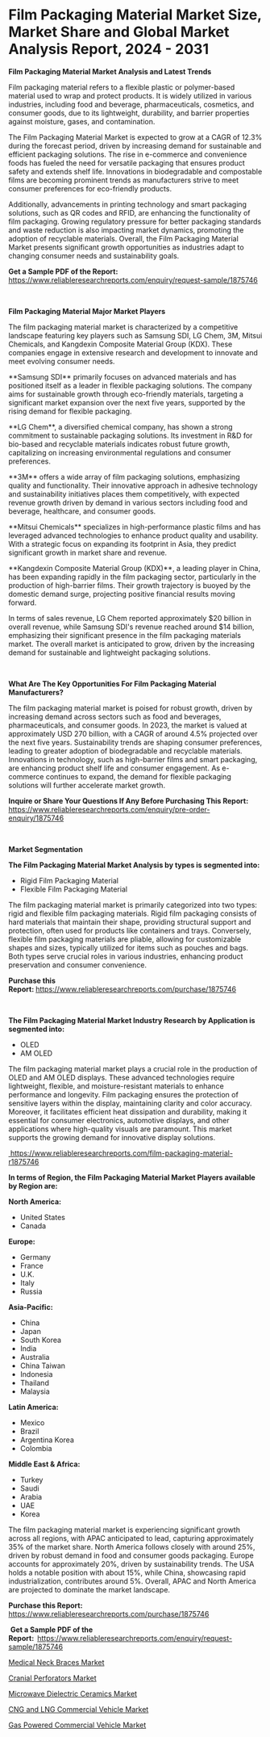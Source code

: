 <p><h1>Film Packaging Material Market Size, Market Share and Global Market Analysis Report, 2024 - 2031</h1></p><p><strong>Film Packaging Material Market Analysis and Latest Trends</strong></p>
<p><p>Film packaging material refers to a flexible plastic or polymer-based material used to wrap and protect products. It is widely utilized in various industries, including food and beverage, pharmaceuticals, cosmetics, and consumer goods, due to its lightweight, durability, and barrier properties against moisture, gases, and contamination.</p><p>The Film Packaging Material Market is expected to grow at a CAGR of 12.3% during the forecast period, driven by increasing demand for sustainable and efficient packaging solutions. The rise in e-commerce and convenience foods has fueled the need for versatile packaging that ensures product safety and extends shelf life. Innovations in biodegradable and compostable films are becoming prominent trends as manufacturers strive to meet consumer preferences for eco-friendly products.</p><p>Additionally, advancements in printing technology and smart packaging solutions, such as QR codes and RFID, are enhancing the functionality of film packaging. Growing regulatory pressure for better packaging standards and waste reduction is also impacting market dynamics, promoting the adoption of recyclable materials. Overall, the Film Packaging Material Market presents significant growth opportunities as industries adapt to changing consumer needs and sustainability goals.</p></p>
<p><strong>Get a Sample PDF of the Report:&nbsp;</strong> <a href="https://www.reliableresearchreports.com/enquiry/request-sample/1875746?utm_campaign=116&utm_medium=2&utm_source=Github&utm_content=ia&utm_term=11112024&utm_id=film-packaging-material">https://www.reliableresearchreports.com/enquiry/request-sample/1875746</a></p>
<p>&nbsp;</p>
<p><strong>Film Packaging Material Major Market Players</strong></p>
<p><p>The film packaging material market is characterized by a competitive landscape featuring key players such as Samsung SDI, LG Chem, 3M, Mitsui Chemicals, and Kangdexin Composite Material Group (KDX). These companies engage in extensive research and development to innovate and meet evolving consumer needs.</p><p>**Samsung SDI** primarily focuses on advanced materials and has positioned itself as a leader in flexible packaging solutions. The company aims for sustainable growth through eco-friendly materials, targeting a significant market expansion over the next five years, supported by the rising demand for flexible packaging.</p><p>**LG Chem**, a diversified chemical company, has shown a strong commitment to sustainable packaging solutions. Its investment in R&D for bio-based and recyclable materials indicates robust future growth, capitalizing on increasing environmental regulations and consumer preferences.</p><p>**3M** offers a wide array of film packaging solutions, emphasizing quality and functionality. Their innovative approach in adhesive technology and sustainability initiatives places them competitively, with expected revenue growth driven by demand in various sectors including food and beverage, healthcare, and consumer goods.</p><p>**Mitsui Chemicals** specializes in high-performance plastic films and has leveraged advanced technologies to enhance product quality and usability. With a strategic focus on expanding its footprint in Asia, they predict significant growth in market share and revenue.</p><p>**Kangdexin Composite Material Group (KDX)**, a leading player in China, has been expanding rapidly in the film packaging sector, particularly in the production of high-barrier films. Their growth trajectory is buoyed by the domestic demand surge, projecting positive financial results moving forward.</p><p>In terms of sales revenue, LG Chem reported approximately $20 billion in overall revenue, while Samsung SDI's revenue reached around $14 billion, emphasizing their significant presence in the film packaging materials market. The overall market is anticipated to grow, driven by the increasing demand for sustainable and lightweight packaging solutions.</p></p>
<p>&nbsp;</p>
<p><strong>What Are The Key Opportunities For Film Packaging Material Manufacturers?</strong></p>
<p><p>The film packaging material market is poised for robust growth, driven by increasing demand across sectors such as food and beverages, pharmaceuticals, and consumer goods. In 2023, the market is valued at approximately USD 270 billion, with a CAGR of around 4.5% projected over the next five years. Sustainability trends are shaping consumer preferences, leading to greater adoption of biodegradable and recyclable materials. Innovations in technology, such as high-barrier films and smart packaging, are enhancing product shelf life and consumer engagement. As e-commerce continues to expand, the demand for flexible packaging solutions will further accelerate market growth.</p></p>
<p><strong>Inquire or Share Your Questions If Any Before Purchasing This Report:</strong> <a href="https://www.reliableresearchreports.com/enquiry/pre-order-enquiry/1875746?utm_campaign=116&utm_medium=2&utm_source=Github&utm_content=ia&utm_term=11112024&utm_id=film-packaging-material">https://www.reliableresearchreports.com/enquiry/pre-order-enquiry/1875746</a></p>
<p>&nbsp;</p>
<p><strong>Market Segmentation</strong></p>
<p><strong>The Film Packaging Material Market Analysis by types is segmented into:</strong></p>
<p><ul><li>Rigid Film Packaging Material</li><li>Flexible Film Packaging Material</li></ul></p>
<p><p>The film packaging material market is primarily categorized into two types: rigid and flexible film packaging materials. Rigid film packaging consists of hard materials that maintain their shape, providing structural support and protection, often used for products like containers and trays. Conversely, flexible film packaging materials are pliable, allowing for customizable shapes and sizes, typically utilized for items such as pouches and bags. Both types serve crucial roles in various industries, enhancing product preservation and consumer convenience.</p></p>
<p><strong>Purchase this Report:&nbsp;</strong><a href="https://www.reliableresearchreports.com/purchase/1875746?utm_campaign=116&utm_medium=2&utm_source=Github&utm_content=ia&utm_term=11112024&utm_id=film-packaging-material">https://www.reliableresearchreports.com/purchase/1875746</a></p>
<p>&nbsp;</p>
<p><strong>The Film Packaging Material Market Industry Research by Application is segmented into:</strong></p>
<p><ul><li>OLED</li><li>AM OLED</li></ul></p>
<p><p>The film packaging material market plays a crucial role in the production of OLED and AM OLED displays. These advanced technologies require lightweight, flexible, and moisture-resistant materials to enhance performance and longevity. Film packaging ensures the protection of sensitive layers within the display, maintaining clarity and color accuracy. Moreover, it facilitates efficient heat dissipation and durability, making it essential for consumer electronics, automotive displays, and other applications where high-quality visuals are paramount. This market supports the growing demand for innovative display solutions.</p></p>
<p><a href="https://www.reliableresearchreports.com/film-packaging-material-r1875746?utm_campaign=116&utm_medium=2&utm_source=Github&utm_content=ia&utm_term=11112024&utm_id=film-packaging-material">&nbsp;https://www.reliableresearchreports.com/film-packaging-material-r1875746</a></p>
<p><strong>In terms of Region, the Film Packaging Material Market Players available by Region are:</strong></p>
<p>
    <p> <strong> North America: </strong>
        <ul>
            <li>United States</li>
            <li>Canada</li>
        </ul>
        </p> 
    <p> <strong> Europe: </strong>
        <ul>
            <li>Germany</li>
            <li>France</li>
            <li>U.K.</li>
            <li>Italy</li>
            <li>Russia</li>
        </ul>
        </p> 
    <p> <strong> Asia-Pacific: </strong>
        <ul>
            <li>China</li>
            <li>Japan</li>
            <li>South Korea</li>
            <li>India</li>
            <li>Australia</li>
            <li>China Taiwan</li>
            <li>Indonesia</li>
            <li>Thailand</li>
            <li>Malaysia</li>
        </ul>
        </p> 
    <p> <strong> Latin America: </strong>
        <ul>
            <li>Mexico</li>
            <li>Brazil</li>
            <li>Argentina Korea</li>
            <li>Colombia</li>
        </ul>
        </p> 
    <p> <strong> Middle East & Africa: </strong>
        <ul>
            <li>Turkey</li>
            <li>Saudi</li>
            <li>Arabia</li>
            <li>UAE</li>
            <li>Korea</li>
        </ul>
    </p>
    </p>
<p><p>The film packaging material market is experiencing significant growth across all regions, with APAC anticipated to lead, capturing approximately 35% of the market share. North America follows closely with around 25%, driven by robust demand in food and consumer goods packaging. Europe accounts for approximately 20%, driven by sustainability trends. The USA holds a notable position with about 15%, while China, showcasing rapid industrialization, contributes around 5%. Overall, APAC and North America are projected to dominate the market landscape.</p></p>
<p><strong>Purchase this Report: </strong><a href="https://www.reliableresearchreports.com/purchase/1875746?utm_campaign=116&utm_medium=2&utm_source=Github&utm_content=ia&utm_term=11112024&utm_id=film-packaging-material">https://www.reliableresearchreports.com/purchase/1875746</a></p>
<p>&nbsp;<strong>Get a Sample PDF of the Report:&nbsp;&nbsp;</strong><a href="https://www.reliableresearchreports.com/enquiry/request-sample/1875746?utm_campaign=116&utm_medium=2&utm_source=Github&utm_content=ia&utm_term=11112024&utm_id=film-packaging-material">https://www.reliableresearchreports.com/enquiry/request-sample/1875746</a></p>
<p><strong></strong></p>
<p><p><a href="https://issuu.com/reportprime-2/docs/medical-neck-braces-market-size-203_f3e346fc6ca8ec?utm_campaign=116&utm_medium=2&utm_source=Github&utm_content=ia&utm_term=11112024&utm_id=film-packaging-material">Medical Neck Braces Market</a></p><p><a href="https://issuu.com/reportprime-2/docs/cranial-perforators-market-size-203_b187bfcfe1037c?utm_campaign=116&utm_medium=2&utm_source=Github&utm_content=ia&utm_term=11112024&utm_id=film-packaging-material">Cranial Perforators Market</a></p><p><a href="https://github.com/fendtankandh/Market-Research-Report-List-1/blob/main/microwave-dielectric-ceramics-market.md?utm_campaign=116&utm_medium=2&utm_source=Github&utm_content=ia&utm_term=11112024&utm_id=film-packaging-material">Microwave Dielectric Ceramics Market</a></p><p><a href="https://www.linkedin.com/pulse/cng-lng-commercial-vehicle-industry-sector-new-technologies-sivlc?utm_campaign=116&utm_medium=2&utm_source=Github&utm_content=ia&utm_term=11112024&utm_id=film-packaging-material">CNG and LNG Commercial Vehicle Market</a></p><p><a href="https://www.linkedin.com/pulse/decoding-gas-powered-commercial-vehicle-market-signals-growth-5ysgc?utm_campaign=116&utm_medium=2&utm_source=Github&utm_content=ia&utm_term=11112024&utm_id=film-packaging-material">Gas Powered Commercial Vehicle Market</a></p></p>